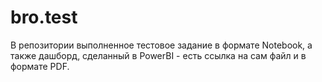 # bro.test
В репозитории выполненное тестовое задание в формате Notebook, а также дашборд, сделанный в PowerBI - есть ссылка на сам файл и в формате PDF.
